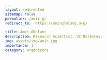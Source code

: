 ```yaml
---
layout: redirected
sitemap: false
permalink: /amir_g/
redirect_to:  https://amirgholami.org/

title: Amir Gholami
description: Research Scientist, UC Berkeley.
img: assets/img/amir.jpg
importance: 1
category: organizers
---
```

